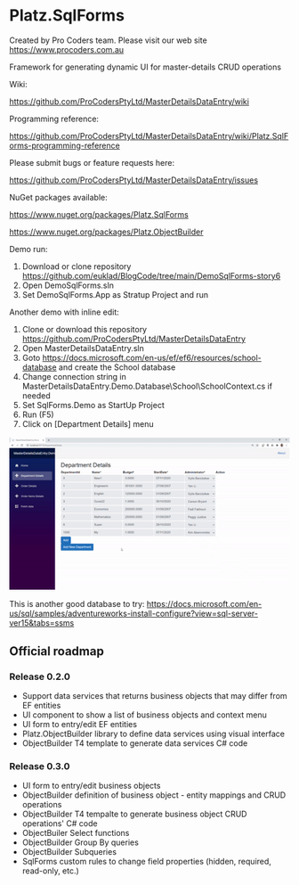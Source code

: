 # Platz.SqlForms

Created by Pro Coders team.
Please visit our web site https://www.procoders.com.au

Framework for generating dynamic UI for master-details CRUD operations

Wiki:

https://github.com/ProCodersPtyLtd/MasterDetailsDataEntry/wiki

Programming reference:

https://github.com/ProCodersPtyLtd/MasterDetailsDataEntry/wiki/Platz.SqlForms-programming-reference

Please submit bugs or feature requests here: 

https://github.com/ProCodersPtyLtd/MasterDetailsDataEntry/issues

NuGet packages available:

https://www.nuget.org/packages/Platz.SqlForms

https://www.nuget.org/packages/Platz.ObjectBuilder

Demo run:
1. Download or clone repository https://github.com/euklad/BlogCode/tree/main/DemoSqlForms-story6
2. Open DemoSqlForms.sln
3. Set DemoSqlForms.App as Stratup Project and run

Another demo with inline edit:
1. Clone or download this repository https://github.com/ProCodersPtyLtd/MasterDetailsDataEntry
2. Open MasterDetailsDataEntry.sln
3. Goto https://docs.microsoft.com/en-us/ef/ef6/resources/school-database and create the School database 
4. Change connection string in MasterDetailsDataEntry.Demo.Database\School\SchoolContext.cs if needed
5. Set  SqlForms.Demo as StartUp Project
6. Run (F5)
7. Click on [Department Details] menu

<img src="https://github.com/ProCodersPtyLtd/MasterDetailsDataEntry/blob/main/MasterDetails3.gif">

This is another good database to try:
https://docs.microsoft.com/en-us/sql/samples/adventureworks-install-configure?view=sql-server-ver15&tabs=ssms

## Official roadmap 
### Release 0.2.0
- Support data services that returns business objects that may differ from EF entities
- UI component to show a list of business objects and context menu
- UI form to entry/edit EF entities
- Platz.ObjectBuilder library to define data services using visual interface
- ObjectBuilder T4 template to generate data services C# code
### Release 0.3.0
- UI form to entry/edit business objects
- ObjectBuilder definition of business object - entity mappings and CRUD operations
- ObjectBuilder T4 tempalte to generate business object CRUD operations' C# code
- ObjectBuiler Select functions
- ObjectBuilder Group By queries
- ObjectBuilder Subqueries
- SqlForms custom rules to change field properties (hidden, required, read-only, etc.)

